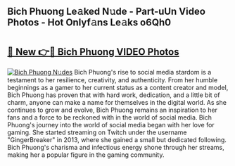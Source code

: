 ## Bich Phuong Le𝚊ked N𝚞de - Part-uUn Video Photos - Hot Onlyf𝚊ns Le𝚊ks o6Qh0

# <h2><a href="http://ac48756.deff.icu/?id=Bich+Phuong">🔗 New 👉🔴 Bich Phuong VIDEO Photos</a></h2>

[![Bich Phuong N𝚞des](https://i.imgur.com/rIISA9y.gif)](http://ac48756.deff.icu/?id=Bich+Phuong)
Bich Phuong's rise to social media stardom is a testament to her resilience, creativity, and authenticity. From her humble beginnings as a gamer to her current status as a content creator and model, Bich Phuong has proven that with hard work, dedication, and a little bit of charm, anyone can make a name for themselves in the digital world. As she continues to grow and evolve, Bich Phuong remains an inspiration to her fans and a force to be reckoned with in the world of social media. Bich Phuong's journey into the world of social media began with her love for gaming. She started streaming on Twitch under the username "GingerBreaker" in 2013, where she gained a small but dedicated following. Bich Phuong's charisma and infectious energy shone through her streams, making her a popular figure in the gaming community.
